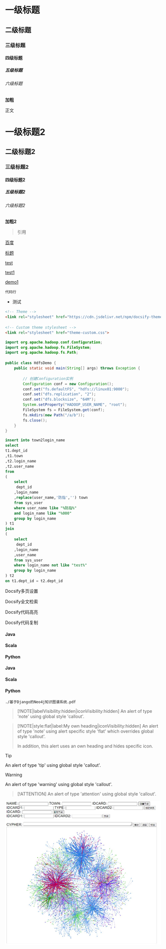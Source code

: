 # 一级标题 

## 二级标题

### 三级标题

#### 四级标题

##### 五级标题

###### 六级标题

**加粗**

正文

# **一级标题2**

## 二级标题2

### 三级标题2

#### 四级标题2

##### 五级标题2

###### 六级标题2

**加粗2**

> 引用

[百度](https://www.baidu.com)

[标题](/?id=一级标题)

[test](/test/)

[test1](/test/test1)

[demo1](/demo/demo1)

`代码行`

* 测试

```html
<!-- Theme -->
<link rel="stylesheet" href="https://cdn.jsdelivr.net/npm/docsify-themeable@0/dist/css/theme-simple.css">

<!-- Custom theme stylesheet -->
<link rel="stylesheet" href="theme-custom.css">
```

```java
import org.apache.hadoop.conf.Configuration;
import org.apache.hadoop.fs.FileSystem;
import org.apache.hadoop.fs.Path;

public class HdfsDemo {
    public static void main(String[] args) throws Exception {

        // 创建Configuration实例
        Configuration conf = new Configuration();
        conf.set("fs.defaultFS", "hdfs://linux01:9000");
        conf.set("dfs.replication", "2");
        conf.set("dfs.blocksize", "64M");
        System.setProperty("HADOOP_USER_NAME", "root");
        FileSystem fs = FileSystem.get(conf);
        fs.mkdirs(new Path("/a/b"));
        fs.close();
    }
}
```

```sql
insert into town2login_name
select
t1.dept_id
,t1.town
,t2.login_name
,t2.user_name
from
(
    select
     dept_id
    ,login_name
    ,replace(user_name,'防指','') town
    from sys_user
    where user_name like "%防指%"
    and login_name like "%000"
    group by login_name
) t1
join 
(
    select
     dept_id
    ,login_name
    ,user_name
    from sys_user
    where login_name not like "test%"
    group by login_name
) t2
on t1.dept_id = t2.dept_id
```



<!-- panels:start -->

<!-- div:left-panel -->

Docsify多页设置

Docsify全文检索

<!-- div:right-panel -->

Docsify代码高亮

Docsify代码复制

<!-- panels:end -->





<!-- tabs:start -->

#### **Java**

#### **Scala**

#### **Python**

<!-- tabs:end -->

<!-- tabs:start -->

#### **Java**

#### **Scala**

#### **Python**

<!-- tabs:end -->

```pdf
./基于Django的Neo4j知识图谱系统.pdf
```

> [!NOTE|labelVisibility:hidden|iconVisibility:hidden]
> An alert of type 'note' using global style 'callout'.

> [!NOTE|style:flat|label:My own heading|iconVisibility:hidden]
> An alert of type 'note' using alert specific style 'flat' which overrides global style 'callout'.
>
> In addition, this alert uses an own heading and hides specific icon.

> [!TIP]
> An alert of type 'tip' using global style 'callout'.

> [!WARNING]
> An alert of type 'warning' using global style 'callout'.

> [!ATTENTION]
> An alert of type 'attention' using global style 'callout'.



![](assets/README/demo.jpg)





